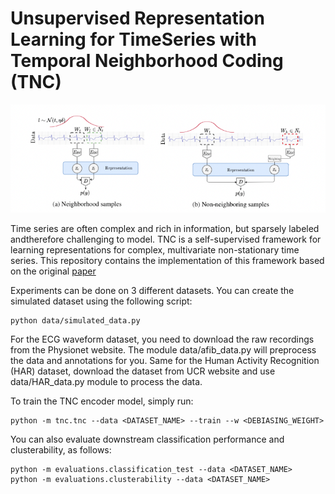 # Unsupervised Representation Learning for TimeSeries with Temporal Neighborhood Coding (TNC)

![Screenshot](tnc.png)

Time series are often complex and rich in information, but sparsely labeled andtherefore challenging to model. TNC is a self-supervised framework for learning representations for complex, multivariate non-stationary time series. This repository contains the implementation of this framework based on the original [paper](https://openreview.net/forum?id=8qDwejCuCN)


Experiments can be done on 3 different datasets. You can create the simulated dataset using the following script:
```
python data/simulated_data.py
```
For the ECG waveform dataset, you need to download the raw recordings from the Physionet website. The module data/afib_data.py will preprocess the data and annotations for you. Same for the Human Activity Recognition (HAR) dataset, download the dataset from UCR website and use data/HAR_data.py module to process the data.

To train the TNC encoder model, simply run:
```
python -m tnc.tnc --data <DATASET_NAME> --train --w <DEBIASING_WEIGHT>
```
You can also evaluate downstream classification performance and clusterability, as follows:
```
python -m evaluations.classification_test --data <DATASET_NAME>
python -m evaluations.clusterability --data <DATASET_NAME>
```
